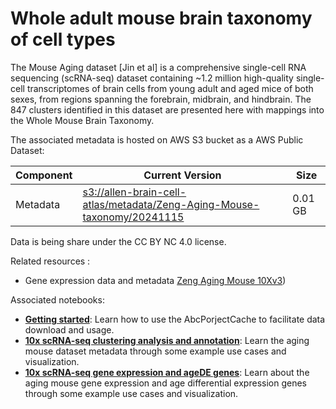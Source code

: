 # Whole adult mouse brain taxonomy of cell types

The Mouse Aging dataset [Jin et al] is a comprehensive single-cell RNA
sequencing (scRNA-seq) dataset containing ~1.2 million high-quality single-cell
transcriptomes of brain cells from young adult and aged mice of both sexes,
from regions spanning the forebrain, midbrain, and hindbrain. The 847 clusters
identified in this dataset are presented here with mappings into the Whole
Mouse Brain Taxonomy.

The associated metadata is hosted on AWS S3 bucket as a AWS Public Dataset:

| Component | Current Version                                                                                                                                                                 | Size |
|---|---------------------------------------------------------------------------------------------------------------------------------------------------------------------------------|--|
| Metadata | [s3://allen-brain-cell-atlas/metadata/Zeng-Aging-Mouse-taxonomy/20241115](https://allen-brain-cell-atlas.s3.us-west-2.amazonaws.com/index.html#metadata/Zeng-Aging-Mouse-taxonomy/20241115/) | 0.01 GB |

Data is being share under the CC BY NC 4.0 license.

Related resources :
* Gene expression data and metadata [Zeng Aging Mouse 10Xv3](Zeng_Aging_Mouse_10Xv3))

Associated notebooks:
* [**Getting started**](../notebooks/getting_started.ipynb): Learn how to use
  the AbcPorjectCache to facilitate data download and usage.
* [**10x scRNA-seq clustering analysis and annotation**](../notebooks/Zeng_Aging_Mouse_clustering_analysis_and_annotation.ipynb):
  Learn the aging mouse dataset metadata through some example use cases and
  visualization.
* [**10x scRNA-seq gene expression and ageDE genes**](../notebooks/Zeng_Aging_Mouse_10x_snRNASeq_tutorial.ipynb):
  Learn about the aging mouse gene expression and age differential expression
  genes through some example use cases and visualization.

